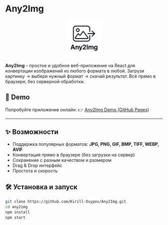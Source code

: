 # Any2Img

<p align="center">
  <img src="public/logo.png" alt="Any2Img logo" width="120" />
</p>

**Any2Img** – простое и удобное веб-приложение на React для конвертации изображений из любого формата в любой.
Загрузи картинку → выбери нужный формат → скачай результат. Всё прямо в браузере, без серверной обработки.

## 🚀 Demo

Попробуйте приложение онлайн:
👉 [Any2Img Demo (GitHub Pages)](https://your-username.github.io/any2img/)

---

## ✨ Возможности

- Поддержка популярных форматов: **JPG, PNG, GIF, BMP, TIFF, WEBP, AVIF**
- Конвертация прямо в браузере (без загрузки на сервер)
- Сохранение с разным качеством и размером
- Drag & Drop интерфейс
- Простота и скорость

## 🛠 Установка и запуск

```bash
git clone https://github.com/Kirill-Osypov/Any2Img.git
cd any2img
npm install
npm start
```
